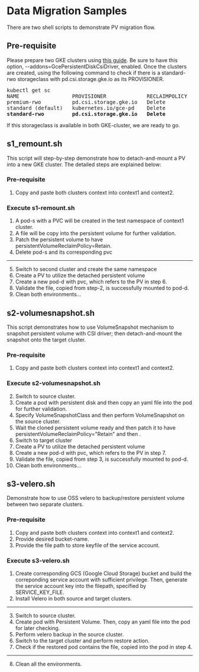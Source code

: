 # Data Migration Samples
There are two shell scripts to demonstrate PV migration flow. 

## Pre-requisite
Please prepare two GKE clusters using [this guide](https://cloud.google.com/kubernetes-engine/docs/how-to/persistent-volumes/gce-pd-csi-driver). Be sure to have this option, --addons=GcePersistentDiskCsiDriver, enabled. Once the clusters are created, using the following command to check if there is a standard-rwo storageclass with pd.csi.storage.gke.io as its PROVISIONER. 
<pre>
kubectl get sc
NAME                 PROVISIONER             RECLAIMPOLICY   VOLUMEBINDINGMODE      ALLOWVOLUMEEXPANSION   AGE
premium-rwo          pd.csi.storage.gke.io   Delete          WaitForFirstConsumer   true                   92m
standard (default)   kubernetes.io/gce-pd    Delete          Immediate              true                   92m
<b>standard-rwo         pd.csi.storage.gke.io   Delete          WaitForFirstConsumer   true                   92m</b>
</pre>
If this storageclass is available in both GKE-cluster, we are ready to go.

## s1_remount.sh
This script will step-by-step demonstrate how to detach-and-mount a PV into a new GKE cluster. The detailed steps are explained below:  
### Pre-requisite
1. Copy and paste both clusters context into context1 and context2.
### Execute s1-remount.sh
1. A pod-s with a PVC will be created in the test namespace of context1 cluster. 
2. A file will be copy into the persistent volume for further validation.
3. Patch the persistent volume to have persistentVolumeReclaimPolicy=Retain.
4. Delete pod-s and its corresponding pvc
---
5. Switch to second cluster and create the same namespace
6. Create a PV to utilize the detached persistent volume
7. Create a new pod-d with pvc, which refers to the PV in step 6. 
8. Validate the file, copied from step-2, is successfully mounted to pod-d. 
9. Clean both environments...

## s2-volumesnapshot.sh
This script demonstrates how to use VolumeSnapshot mechanism to snapshot persistent volume with CSI driver; then detach-and-mount the snapshot onto the target cluster.
### Pre-requisite
1. Copy and paste both clusters context into context1 and context2.
### Execute s2-volumesnapshot.sh
2. Switch to source cluster.
3. Create a pod with persistent disk and then copy an yaml file into the pod for further validation.
4. Specify VolumeSnapshotClass and then perform VolumeSnapshot on the source cluster.
5. Wait the cloned persistent volume ready and then patch it to have persistentVolumeReclaimPolicy="Retain" and then .  
6. Switch to target cluster
7. Create a PV to utilize the detached persistent volume
8. Create a new pod-d with pvc, which refers to the PV in step 7.
9. Validate the file, copied from step 3, is successfully mounted to pod-d.
10. Clean both environments...

## s3-velero.sh
Demonstrate how to use OSS velero to backup/restore persistent volume between two separate clusters.    
### Pre-requisite
1. Copy and paste both clusters context into context1 and context2.
2. Provide desired bucket-name.
3. Provide the file path to store keyfile of the service account. 
### Execute s3-velero.sh
1. Create corresponding GCS (Google Cloud Storage) bucket and build the correponding service account with sufficient privilege. Then, generate the service account key into the filepath, specified by SERVICE_KEY_FILE.
2. Install Velero in both source and target clusters.
---
3. Switch to source cluster.
4. Create pod with Persistent Volume. Then, copy an yaml file into the pod for later checking.
5. Perform velero backup in the source cluster.
6. Switch to the target cluster and perform restore action. 
7. Check if the restored pod contains the file, copied into the pod in step 4.
---
8. Clean all the environments.
